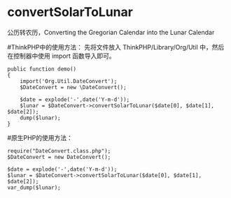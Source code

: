 # convertSolarToLunar
公历转农历，Converting the Gregorian Calendar into the Lunar Calendar


#ThinkPHP中的使用方法：
	先将文件放入 ThinkPHP/Library/Org/Util 中，然后在控制器中使用 import 函数导入即可。

	public function demo()
	{
		import('Org.Util.DateConvert');
		$DateConvert = new \DateConvert();

		$date = explode('-',date('Y-m-d'));
		$lunar = $DateConvert->convertSolarToLunar($date[0], $date[1], $date[2]);
		dump($lunar);
	}


#原生PHP的使用方法：

	require("DateConvert.class.php");
	$DateConvert = new DateConvert();

	$date = explode('-',date('Y-m-d'));
	$lunar = $DateConvert->convertSolarToLunar($date[0], $date[1], $date[2]);
	var_dump($lunar);
